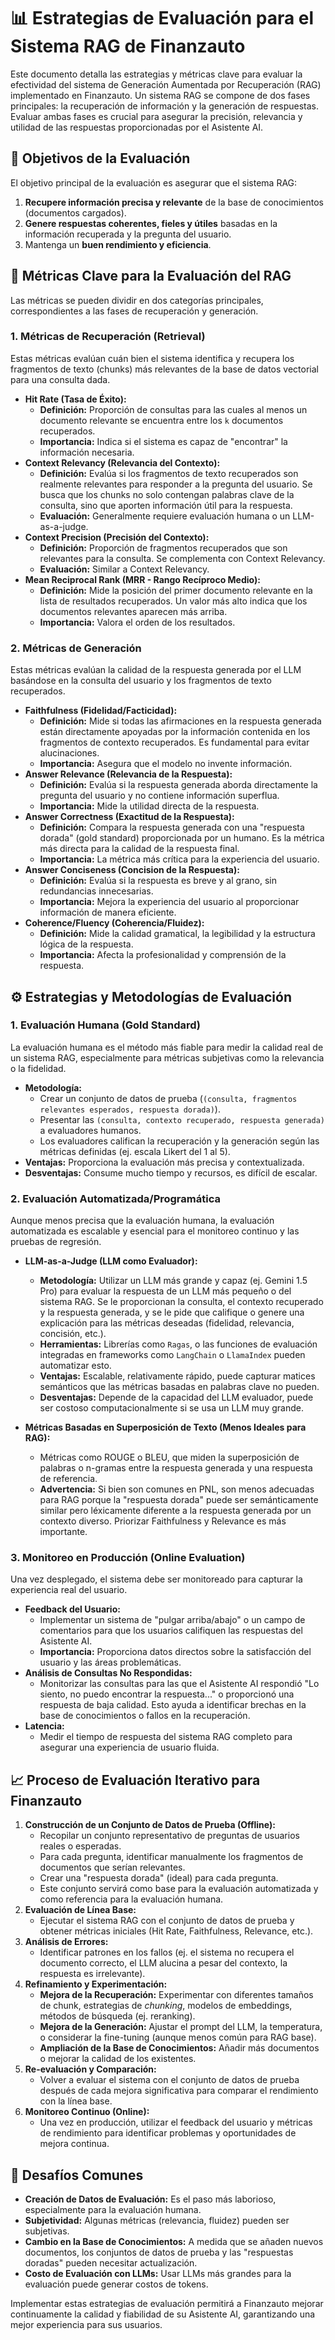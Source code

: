 # 📊 Estrategias de Evaluación para el Sistema RAG de Finanzauto

Este documento detalla las estrategias y métricas clave para evaluar la efectividad del sistema de Generación Aumentada por Recuperación (RAG) implementado en Finanzauto. Un sistema RAG se compone de dos fases principales: la recuperación de información y la generación de respuestas. Evaluar ambas fases es crucial para asegurar la precisión, relevancia y utilidad de las respuestas proporcionadas por el Asistente AI.

## 🎯 Objetivos de la Evaluación

El objetivo principal de la evaluación es asegurar que el sistema RAG:
1.  **Recupere información precisa y relevante** de la base de conocimientos (documentos cargados).
2.  **Genere respuestas coherentes, fieles y útiles** basadas en la información recuperada y la pregunta del usuario.
3.  Mantenga un **buen rendimiento y eficiencia**.

## 📏 Métricas Clave para la Evaluación del RAG

Las métricas se pueden dividir en dos categorías principales, correspondientes a las fases de recuperación y generación.

### 1. Métricas de Recuperación (Retrieval)

Estas métricas evalúan cuán bien el sistema identifica y recupera los fragmentos de texto (chunks) más relevantes de la base de datos vectorial para una consulta dada.

* **Hit Rate (Tasa de Éxito):**
    * **Definición:** Proporción de consultas para las cuales al menos un documento relevante se encuentra entre los `k` documentos recuperados.
    * **Importancia:** Indica si el sistema es capaz de "encontrar" la información necesaria.
* **Context Relevancy (Relevancia del Contexto):**
    * **Definición:** Evalúa si los fragmentos de texto recuperados son realmente relevantes para responder a la pregunta del usuario. Se busca que los chunks no solo contengan palabras clave de la consulta, sino que aporten información útil para la respuesta.
    * **Evaluación:** Generalmente requiere evaluación humana o un LLM-as-a-judge.
* **Context Precision (Precisión del Contexto):**
    * **Definición:** Proporción de fragmentos recuperados que son relevantes para la consulta. Se complementa con Context Relevancy.
    * **Evaluación:** Similar a Context Relevancy.
* **Mean Reciprocal Rank (MRR - Rango Recíproco Medio):**
    * **Definición:** Mide la posición del primer documento relevante en la lista de resultados recuperados. Un valor más alto indica que los documentos relevantes aparecen más arriba.
    * **Importancia:** Valora el orden de los resultados.

### 2. Métricas de Generación

Estas métricas evalúan la calidad de la respuesta generada por el LLM basándose en la consulta del usuario y los fragmentos de texto recuperados.

* **Faithfulness (Fidelidad/Facticidad):**
    * **Definición:** Mide si todas las afirmaciones en la respuesta generada están directamente apoyadas por la información contenida en los fragmentos de contexto recuperados. Es fundamental para evitar alucinaciones.
    * **Importancia:** Asegura que el modelo no invente información.
* **Answer Relevance (Relevancia de la Respuesta):**
    * **Definición:** Evalúa si la respuesta generada aborda directamente la pregunta del usuario y no contiene información superflua.
    * **Importancia:** Mide la utilidad directa de la respuesta.
* **Answer Correctness (Exactitud de la Respuesta):**
    * **Definición:** Compara la respuesta generada con una "respuesta dorada" (gold standard) proporcionada por un humano. Es la métrica más directa para la calidad de la respuesta final.
    * **Importancia:** La métrica más crítica para la experiencia del usuario.
* **Answer Conciseness (Concision de la Respuesta):**
    * **Definición:** Evalúa si la respuesta es breve y al grano, sin redundancias innecesarias.
    * **Importancia:** Mejora la experiencia del usuario al proporcionar información de manera eficiente.
* **Coherence/Fluency (Coherencia/Fluidez):**
    * **Definición:** Mide la calidad gramatical, la legibilidad y la estructura lógica de la respuesta.
    * **Importancia:** Afecta la profesionalidad y comprensión de la respuesta.

## ⚙️ Estrategias y Metodologías de Evaluación

### 1. Evaluación Humana (Gold Standard)

La evaluación humana es el método más fiable para medir la calidad real de un sistema RAG, especialmente para métricas subjetivas como la relevancia o la fidelidad.

* **Metodología:**
    * Crear un conjunto de datos de prueba (`(consulta, fragmentos relevantes esperados, respuesta dorada)`).
    * Presentar las `(consulta, contexto recuperado, respuesta generada)` a evaluadores humanos.
    * Los evaluadores califican la recuperación y la generación según las métricas definidas (ej. escala Likert del 1 al 5).
* **Ventajas:** Proporciona la evaluación más precisa y contextualizada.
* **Desventajas:** Consume mucho tiempo y recursos, es difícil de escalar.

### 2. Evaluación Automatizada/Programática

Aunque menos precisa que la evaluación humana, la evaluación automatizada es escalable y esencial para el monitoreo continuo y las pruebas de regresión.

* **LLM-as-a-Judge (LLM como Evaluador):**
    * **Metodología:** Utilizar un LLM más grande y capaz (ej. Gemini 1.5 Pro) para evaluar la respuesta de un LLM más pequeño o del sistema RAG. Se le proporcionan la consulta, el contexto recuperado y la respuesta generada, y se le pide que califique o genere una explicación para las métricas deseadas (fidelidad, relevancia, concisión, etc.).
    * **Herramientas:** Librerías como `Ragas`, o las funciones de evaluación integradas en frameworks como `LangChain` o `LlamaIndex` pueden automatizar esto.
    * **Ventajas:** Escalable, relativamente rápido, puede capturar matices semánticos que las métricas basadas en palabras clave no pueden.
    * **Desventajas:** Depende de la capacidad del LLM evaluador, puede ser costoso computacionalmente si se usa un LLM muy grande.

* **Métricas Basadas en Superposición de Texto (Menos Ideales para RAG):**
    * Métricas como ROUGE o BLEU, que miden la superposición de palabras o n-gramas entre la respuesta generada y una respuesta de referencia.
    * **Advertencia:** Si bien son comunes en PNL, son menos adecuadas para RAG porque la "respuesta dorada" puede ser semánticamente similar pero léxicamente diferente a la respuesta generada por un contexto diverso. Priorizar Faithfulness y Relevance es más importante.

### 3. Monitoreo en Producción (Online Evaluation)

Una vez desplegado, el sistema debe ser monitoreado para capturar la experiencia real del usuario.

* **Feedback del Usuario:**
    * Implementar un sistema de "pulgar arriba/abajo" o un campo de comentarios para que los usuarios califiquen las respuestas del Asistente AI.
    * **Importancia:** Proporciona datos directos sobre la satisfacción del usuario y las áreas problemáticas.
* **Análisis de Consultas No Respondidas:**
    * Monitorizar las consultas para las que el Asistente AI respondió "Lo siento, no puedo encontrar la respuesta..." o proporcionó una respuesta de baja calidad. Esto ayuda a identificar brechas en la base de conocimientos o fallos en la recuperación.
* **Latencia:**
    * Medir el tiempo de respuesta del sistema RAG completo para asegurar una experiencia de usuario fluida.

## 📈 Proceso de Evaluación Iterativo para Finanzauto

1.  **Construcción de un Conjunto de Datos de Prueba (Offline):**
    * Recopilar un conjunto representativo de preguntas de usuarios reales o esperadas.
    * Para cada pregunta, identificar manualmente los fragmentos de documentos que serían relevantes.
    * Crear una "respuesta dorada" (ideal) para cada pregunta.
    * Este conjunto servirá como base para la evaluación automatizada y como referencia para la evaluación humana.
2.  **Evaluación de Línea Base:**
    * Ejecutar el sistema RAG con el conjunto de datos de prueba y obtener métricas iniciales (Hit Rate, Faithfulness, Relevance, etc.).
3.  **Análisis de Errores:**
    * Identificar patrones en los fallos (ej. el sistema no recupera el documento correcto, el LLM alucina a pesar del contexto, la respuesta es irrelevante).
4.  **Refinamiento y Experimentación:**
    * **Mejora de la Recuperación:** Experimentar con diferentes tamaños de chunk, estrategias de *chunking*, modelos de embeddings, métodos de búsqueda (ej. reranking).
    * **Mejora de la Generación:** Ajustar el prompt del LLM, la temperatura, o considerar la fine-tuning (aunque menos común para RAG base).
    * **Ampliación de la Base de Conocimientos:** Añadir más documentos o mejorar la calidad de los existentes.
5.  **Re-evaluación y Comparación:**
    * Volver a evaluar el sistema con el conjunto de datos de prueba después de cada mejora significativa para comparar el rendimiento con la línea base.
6.  **Monitoreo Continuo (Online):**
    * Una vez en producción, utilizar el feedback del usuario y métricas de rendimiento para identificar problemas y oportunidades de mejora continua.

## 🚧 Desafíos Comunes

* **Creación de Datos de Evaluación:** Es el paso más laborioso, especialmente para la evaluación humana.
* **Subjetividad:** Algunas métricas (relevancia, fluidez) pueden ser subjetivas.
* **Cambio en la Base de Conocimientos:** A medida que se añaden nuevos documentos, los conjuntos de datos de prueba y las "respuestas doradas" pueden necesitar actualización.
* **Costo de Evaluación con LLMs:** Usar LLMs más grandes para la evaluación puede generar costos de tokens.

Implementar estas estrategias de evaluación permitirá a Finanzauto mejorar continuamente la calidad y fiabilidad de su Asistente AI, garantizando una mejor experiencia para sus usuarios.
